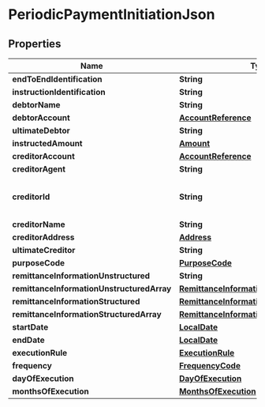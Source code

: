 # PeriodicPaymentInitiationJson

## Properties
Name | Type | Description | Notes
------------ | ------------- | ------------- | -------------
**endToEndIdentification** | **String** |  |  [optional]
**instructionIdentification** | **String** |  |  [optional]
**debtorName** | **String** |  |  [optional]
**debtorAccount** | [**AccountReference**](AccountReference.md) |  | 
**ultimateDebtor** | **String** |  |  [optional]
**instructedAmount** | [**Amount**](Amount.md) |  | 
**creditorAccount** | [**AccountReference**](AccountReference.md) |  | 
**creditorAgent** | **String** |  |  [optional]
**creditorId** | **String** | Identification of Creditors, e.g. a SEPA Creditor ID. |  [optional]
**creditorName** | **String** |  | 
**creditorAddress** | [**Address**](Address.md) |  |  [optional]
**ultimateCreditor** | **String** |  |  [optional]
**purposeCode** | [**PurposeCode**](PurposeCode.md) |  |  [optional]
**remittanceInformationUnstructured** | **String** |  |  [optional]
**remittanceInformationUnstructuredArray** | [**RemittanceInformationUnstructuredArray**](RemittanceInformationUnstructuredArray.md) |  |  [optional]
**remittanceInformationStructured** | [**RemittanceInformationStructuredMax140**](RemittanceInformationStructuredMax140.md) |  |  [optional]
**remittanceInformationStructuredArray** | [**RemittanceInformationStructuredArray**](RemittanceInformationStructuredArray.md) |  |  [optional]
**startDate** | [**LocalDate**](LocalDate.md) |  | 
**endDate** | [**LocalDate**](LocalDate.md) |  |  [optional]
**executionRule** | [**ExecutionRule**](ExecutionRule.md) |  |  [optional]
**frequency** | [**FrequencyCode**](FrequencyCode.md) |  | 
**dayOfExecution** | [**DayOfExecution**](DayOfExecution.md) |  |  [optional]
**monthsOfExecution** | [**MonthsOfExecution**](MonthsOfExecution.md) |  |  [optional]
